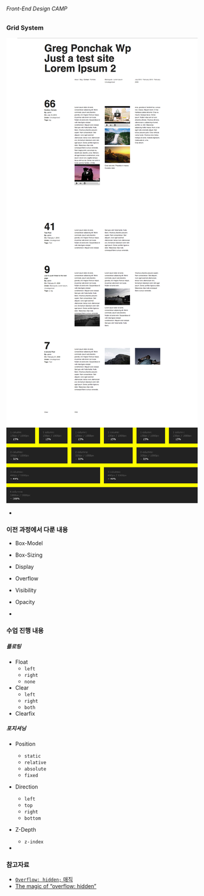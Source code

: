 ###### Front-End Design CAMP

### Grid System

![neuegrafik2](assets/neuegrafik2.jpg)
![responsive-photoshop-grid-template](assets/responsive-photoshop-grid-template.jpg)

-

### 이전 과정에서 다룬 내용

- Box-Model
- Box-Sizing
- Display
- Overflow
- Visibility
- Opacity

-

### 수업 진행 내용

##### 플로팅

- Float
    - `left`
    - `right`
    - `none`
- Clear
    - `left`
    - `right`
    - `both`
- Clearfix

##### 포지셔닝
- Position
    - `static`
    - `relative`
    - `absolute`
    - `fixed`

- Direction
    - `left`
    - `top`
    - `right`
    - `bottom`

- Z-Depth
    - `z-index`

-

### 참고자료

- [`Overflow: hidden;` 매직](http://codepen.io/yamoo9/pen/oxowBL)
- [The magic of “overflow: hidden”](http://colinaarts.com/articles/the-magic-of-overflow-hidden/)

<!-- https://www.chenhuijing.com/blog/diamond-grid-using-sass/# -->
<!-- thegridsystem.org -->
